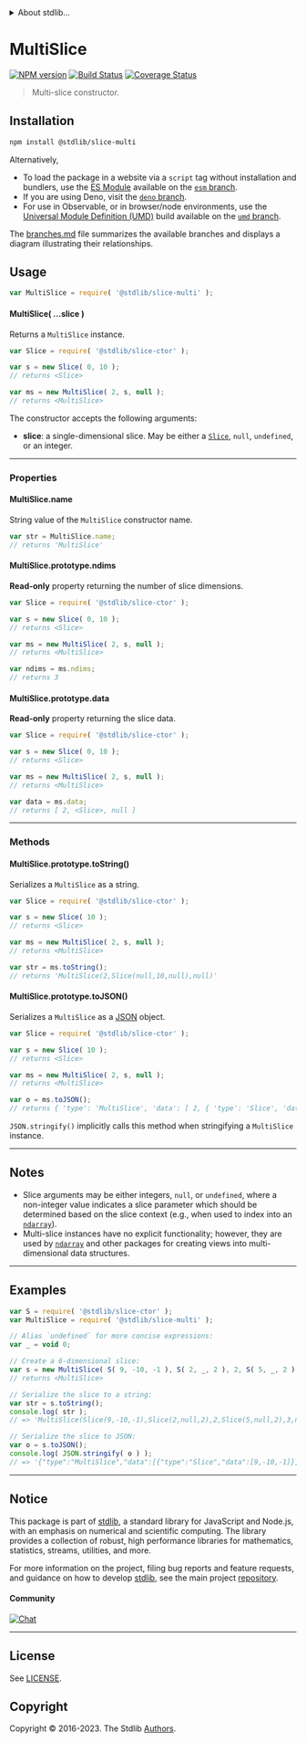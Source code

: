 <!--

@license Apache-2.0

Copyright (c) 2023 The Stdlib Authors.

Licensed under the Apache License, Version 2.0 (the "License");
you may not use this file except in compliance with the License.
You may obtain a copy of the License at

   http://www.apache.org/licenses/LICENSE-2.0

Unless required by applicable law or agreed to in writing, software
distributed under the License is distributed on an "AS IS" BASIS,
WITHOUT WARRANTIES OR CONDITIONS OF ANY KIND, either express or implied.
See the License for the specific language governing permissions and
limitations under the License.

-->


<details>
  <summary>
    About stdlib...
  </summary>
  <p>We believe in a future in which the web is a preferred environment for numerical computation. To help realize this future, we've built stdlib. stdlib is a standard library, with an emphasis on numerical and scientific computation, written in JavaScript (and C) for execution in browsers and in Node.js.</p>
  <p>The library is fully decomposable, being architected in such a way that you can swap out and mix and match APIs and functionality to cater to your exact preferences and use cases.</p>
  <p>When you use stdlib, you can be absolutely certain that you are using the most thorough, rigorous, well-written, studied, documented, tested, measured, and high-quality code out there.</p>
  <p>To join us in bringing numerical computing to the web, get started by checking us out on <a href="https://github.com/stdlib-js/stdlib">GitHub</a>, and please consider <a href="https://opencollective.com/stdlib">financially supporting stdlib</a>. We greatly appreciate your continued support!</p>
</details>

# MultiSlice

[![NPM version][npm-image]][npm-url] [![Build Status][test-image]][test-url] [![Coverage Status][coverage-image]][coverage-url] <!-- [![dependencies][dependencies-image]][dependencies-url] -->

> Multi-slice constructor.

<!-- Section to include introductory text. Make sure to keep an empty line after the intro `section` element and another before the `/section` close. -->

<section class="intro">

</section>

<!-- /.intro -->

<!-- Package usage documentation. -->

<section class="installation">

## Installation

```bash
npm install @stdlib/slice-multi
```

Alternatively,

-   To load the package in a website via a `script` tag without installation and bundlers, use the [ES Module][es-module] available on the [`esm` branch][esm-url].
-   If you are using Deno, visit the [`deno` branch][deno-url].
-   For use in Observable, or in browser/node environments, use the [Universal Module Definition (UMD)][umd] build available on the [`umd` branch][umd-url].

The [branches.md][branches-url] file summarizes the available branches and displays a diagram illustrating their relationships.

</section>

<section class="usage">

## Usage

```javascript
var MultiSlice = require( '@stdlib/slice-multi' );
```

<a name="main"></a>

#### MultiSlice( ...slice )

Returns a `MultiSlice` instance.

```javascript
var Slice = require( '@stdlib/slice-ctor' );

var s = new Slice( 0, 10 );
// returns <Slice>

var ms = new MultiSlice( 2, s, null );
// returns <MultiSlice>
```

The constructor accepts the following arguments:

-   **slice**: a single-dimensional slice. May be either a [`Slice`][@stdlib/slice/ctor], `null`, `undefined`, or an integer.

* * *

### Properties

<a name="static-prop-name"></a>

#### MultiSlice.name

String value of the `MultiSlice` constructor name.

```javascript
var str = MultiSlice.name;
// returns 'MultiSlice'
```

<a name="prop-ndims"></a>

#### MultiSlice.prototype.ndims

**Read-only** property returning the number of slice dimensions.

```javascript
var Slice = require( '@stdlib/slice-ctor' );

var s = new Slice( 0, 10 );
// returns <Slice>

var ms = new MultiSlice( 2, s, null );
// returns <MultiSlice>

var ndims = ms.ndims;
// returns 3
```

<a name="prop-data"></a>

#### MultiSlice.prototype.data

**Read-only** property returning the slice data.

```javascript
var Slice = require( '@stdlib/slice-ctor' );

var s = new Slice( 0, 10 );
// returns <Slice>

var ms = new MultiSlice( 2, s, null );
// returns <MultiSlice>

var data = ms.data;
// returns [ 2, <Slice>, null ]
```

* * *

### Methods

<a name="method-to-string"></a>

#### MultiSlice.prototype.toString()

Serializes a `MultiSlice` as a string.

```javascript
var Slice = require( '@stdlib/slice-ctor' );

var s = new Slice( 10 );
// returns <Slice>

var ms = new MultiSlice( 2, s, null );
// returns <MultiSlice>

var str = ms.toString();
// returns 'MultiSlice(2,Slice(null,10,null),null)'
```

<a name="method-to-json"></a>

#### MultiSlice.prototype.toJSON()

Serializes a `MultiSlice` as a [JSON][json] object.

```javascript
var Slice = require( '@stdlib/slice-ctor' );

var s = new Slice( 10 );
// returns <Slice>

var ms = new MultiSlice( 2, s, null );
// returns <MultiSlice>

var o = ms.toJSON();
// returns { 'type': 'MultiSlice', 'data': [ 2, { 'type': 'Slice', 'data': [ null, 10, null ] }, null ] }
```

`JSON.stringify()` implicitly calls this method when stringifying a `MultiSlice` instance.

</section>

<!-- /.usage -->

<!-- Package usage notes. Make sure to keep an empty line after the `section` element and another before the `/section` close. -->

* * *

<section class="notes">

## Notes

-   Slice arguments may be either integers, `null`, or `undefined`, where a non-integer value indicates a slice parameter which should be determined based on the slice context (e.g., when used to index into an [`ndarray`][@stdlib/ndarray/ctor]).
-   Multi-slice instances have no explicit functionality; however, they are used by [`ndarray`][@stdlib/ndarray] and other packages for creating views into multi-dimensional data structures.

</section>

<!-- /.notes -->

<!-- Package usage examples. -->

<section class="examples">

* * *

## Examples

<!-- eslint no-undef: "error" -->

<!-- eslint-disable new-cap -->

```javascript
var S = require( '@stdlib/slice-ctor' );
var MultiSlice = require( '@stdlib/slice-multi' );

// Alias `undefined` for more concise expressions:
var _ = void 0;

// Create a 6-dimensional slice:
var s = new MultiSlice( S( 9, -10, -1 ), S( 2, _, 2 ), 2, S( 5, _, 2 ), 3, _ );
// returns <MultiSlice>

// Serialize the slice to a string:
var str = s.toString();
console.log( str );
// => 'MultiSlice(Slice(9,-10,-1),Slice(2,null,2),2,Slice(5,null,2),3,null)'

// Serialize the slice to JSON:
var o = s.toJSON();
console.log( JSON.stringify( o ) );
// => '{"type":"MultiSlice","data":[{"type":"Slice","data":[9,-10,-1]},{"type":"Slice","data":[2,null,2]},2,{"type":"Slice","data":[5,null,2]},3,null]}'
```

</section>

<!-- /.examples -->

<!-- Section to include cited references. If references are included, add a horizontal rule *before* the section. Make sure to keep an empty line after the `section` element and another before the `/section` close. -->

<section class="references">

</section>

<!-- /.references -->

<!-- Section for related `stdlib` packages. Do not manually edit this section, as it is automatically populated. -->

<section class="related">

</section>

<!-- /.related -->

<!-- Section for all links. Make sure to keep an empty line after the `section` element and another before the `/section` close. -->


<section class="main-repo" >

* * *

## Notice

This package is part of [stdlib][stdlib], a standard library for JavaScript and Node.js, with an emphasis on numerical and scientific computing. The library provides a collection of robust, high performance libraries for mathematics, statistics, streams, utilities, and more.

For more information on the project, filing bug reports and feature requests, and guidance on how to develop [stdlib][stdlib], see the main project [repository][stdlib].

#### Community

[![Chat][chat-image]][chat-url]

---

## License

See [LICENSE][stdlib-license].


## Copyright

Copyright &copy; 2016-2023. The Stdlib [Authors][stdlib-authors].

</section>

<!-- /.stdlib -->

<!-- Section for all links. Make sure to keep an empty line after the `section` element and another before the `/section` close. -->

<section class="links">

[npm-image]: http://img.shields.io/npm/v/@stdlib/slice-multi.svg
[npm-url]: https://npmjs.org/package/@stdlib/slice-multi

[test-image]: https://github.com/stdlib-js/slice-multi/actions/workflows/test.yml/badge.svg?branch=v0.1.0
[test-url]: https://github.com/stdlib-js/slice-multi/actions/workflows/test.yml?query=branch:v0.1.0

[coverage-image]: https://img.shields.io/codecov/c/github/stdlib-js/slice-multi/main.svg
[coverage-url]: https://codecov.io/github/stdlib-js/slice-multi?branch=main

<!--

[dependencies-image]: https://img.shields.io/david/stdlib-js/slice-multi.svg
[dependencies-url]: https://david-dm.org/stdlib-js/slice-multi/main

-->

[chat-image]: https://img.shields.io/gitter/room/stdlib-js/stdlib.svg
[chat-url]: https://app.gitter.im/#/room/#stdlib-js_stdlib:gitter.im

[stdlib]: https://github.com/stdlib-js/stdlib

[stdlib-authors]: https://github.com/stdlib-js/stdlib/graphs/contributors

[umd]: https://github.com/umdjs/umd
[es-module]: https://developer.mozilla.org/en-US/docs/Web/JavaScript/Guide/Modules

[deno-url]: https://github.com/stdlib-js/slice-multi/tree/deno
[umd-url]: https://github.com/stdlib-js/slice-multi/tree/umd
[esm-url]: https://github.com/stdlib-js/slice-multi/tree/esm
[branches-url]: https://github.com/stdlib-js/slice-multi/blob/main/branches.md

[stdlib-license]: https://raw.githubusercontent.com/stdlib-js/slice-multi/main/LICENSE

[json]: http://www.json.org/

[@stdlib/ndarray]: https://github.com/stdlib-js/ndarray

[@stdlib/ndarray/ctor]: https://github.com/stdlib-js/ndarray-ctor

[@stdlib/slice/ctor]: https://github.com/stdlib-js/slice-ctor

</section>

<!-- /.links -->
